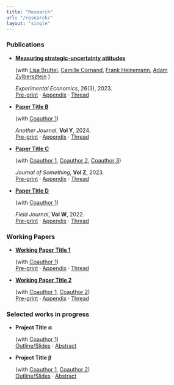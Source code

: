 ```yaml
---
title: "Research"
url: "/research/"
layout: "single"
---
```


### Publications

- **[Measuring strategic-uncertainty attitudes](https://doi.org/10.1007/s10683-022-09779-2)**
  
  (with [Lisa Bruttel](https://www.uni-potsdam.de/de/vwl-mwi/team/bruttel), [Camille Cornand](https://sites.google.com/view/camille-cornand/home), [Frank Heinemann](https://www.tu.berlin/macroeconomics/team/prof-dr-frank-heinemann), [Adam Zylbersztejn](https://sites.google.com/site/zylbersztejn/) )
  
  *Experimental Economics*, 26(3), 2023.  
  [Pre-print](https://ideas.repec.org/p/pot/cepadp/54.html) · [Appendix](https://www.cambridge.org/core/journals/experimental-economics/article/abs/measuring-strategicuncertainty-attitudes/4AB83F8DBC41F3CC60A3C6C505DD0085#supplementary-materials) · [Thread](https://x.com/mvbulutay/status/1587421533890297858)

- **[Paper Title B](https://link.to/paperB)**
  
  (with [Coauthor 1](https://link.to/co1))
  
  *Another Journal*, **Vol Y**, 2024.  
  [Pre-print](https://link.to/preprintB) · [Appendix](https://link.to/appendixB) · [Thread](https://link.to/threadB)

- **[Paper Title C](https://link.to/paperC)**
  
  (with [Coauthor 1](https://link.to/co1), [Coauthor 2](https://link.to/co2), [Coauthor 3](https://link.to/co3))
  
  *Journal of Something*, **Vol Z**, 2023.  
  [Pre-print](https://link.to/preprintC) · [Appendix](https://link.to/appendixC) · [Thread](https://link.to/threadC)

- **[Paper Title D](https://link.to/paperD)**
  
  (with [Coauthor 1](https://link.to/co1))
  
  *Field Journal*, **Vol W**, 2022.  
  [Pre-print](https://link.to/preprintD) · [Appendix](https://link.to/appendixD) · [Thread](https://link.to/threadD)



### Working Papers

- **[Working Paper Title 1](https://link.to/wp1)**
  
  (with [Coauthor 1](https://link.to/co1))  
  [Pre-print](https://link.to/wp1_preprint) · [Appendix](https://link.to/wp1_appendix) · [Thread](https://link.to/wp1_thread)

- **[Working Paper Title 2](https://link.to/wp2)**
  
  (with [Coauthor 1](https://link.to/co1), [Coauthor 2](https://link.to/co2))  
  [Pre-print](https://link.to/wp2_preprint) · [Appendix](https://link.to/wp2_appendix) · [Thread](https://link.to/wp2_thread)



### Selected works in progress

- **Project Title α**
  
  (with [Coauthor 1](https://link.to/co1))  
  [Outline/Slides](https://link.to/slidesA) · [Abstract](https://link.to/abstractA)

- **Project Title β**
  
  (with [Coauthor 1](https://link.to/co1), [Coauthor 2](https://link.to/co2))  
  [Outline/Slides](https://link.to/slidesB) · [Abstract](https://link.to/abstractB)
